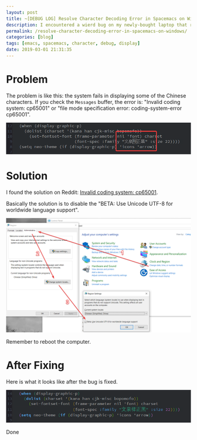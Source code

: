 ```yaml
---
layout: post
title: ~[DEBUG LOG] Resolve Character Decoding Error in Spacemacs on Windows
description: I encountered a wierd bug on my newly-bought laptop that runs a Windows OS. The character cannot be decoded correctly in Spacemacs (Emacs 26.1). Here is a quick fix. 
permalink: /resolve-character-decoding-error-in-spacemacs-on-windows/
categories: [blog]
tags: [emacs, spacemacs, character, debug, display]
date: 2019-03-01 21:31:35 
---
```



# Problem

The problem is like this: the system fails in displaying some of the Chinese characters. If you check the `Messages` buffer, the error is: "Invalid coding system: cp65001" or "file mode specification error: coding-system-error cp65001".

![img](../assets/post-img/resolve-character-decoding-error-in-spacemacs-on-windows/spacemacs-before.png "Bug")


# Solution

I found the solution on Reddit: [Invalid coding system: cp65001](https://www.reddit.com/r/emacs/comments/98qq5k/invalid_coding_system_cp65001/).

Basically the solution is to disable the "BETA: Use Unicode UTF-8 for worldwide language support".

![img](../assets/post-img/resolve-character-decoding-error-in-spacemacs-on-windows/solution.png "Solution")

Remember to reboot the computer.


# After Fixing

Here is what it looks like after the bug is fixed.

![img](../assets/post-img/resolve-character-decoding-error-in-spacemacs-on-windows/spacemacs-after.png "After fixing")

Done
